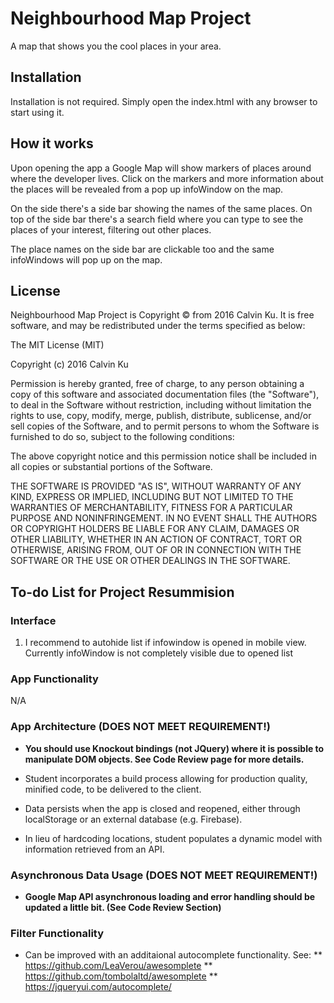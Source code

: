 # Neighbourhood Map Project
A map that shows you the cool places in your area.

## Installation
Installation is not required. Simply open the index.html with any browser to start using it.

## How it works
Upon opening the app a Google Map will show markers of places around where the developer lives. Click on the markers and more information about the places will be revealed from a pop up infoWindow on the map.

On the side there's a side bar showing the names of the same places. On top of the side bar there's a search field where you can type to see the places of your interest, filtering out other places.

The place names on the side bar are clickable too and the same infoWindows will pop up on the map.

## License
Neighbourhood Map Project is Copyright © from 2016 Calvin Ku. It is free software, and may be redistributed under the terms specified as below:

The MIT License (MIT)

Copyright (c) 2016 Calvin Ku

Permission is hereby granted, free of charge, to any person obtaining a copy
of this software and associated documentation files (the "Software"), to deal
in the Software without restriction, including without limitation the rights
to use, copy, modify, merge, publish, distribute, sublicense, and/or sell
copies of the Software, and to permit persons to whom the Software is
furnished to do so, subject to the following conditions:

The above copyright notice and this permission notice shall be included in all
copies or substantial portions of the Software.

THE SOFTWARE IS PROVIDED "AS IS", WITHOUT WARRANTY OF ANY KIND, EXPRESS OR
IMPLIED, INCLUDING BUT NOT LIMITED TO THE WARRANTIES OF MERCHANTABILITY,
FITNESS FOR A PARTICULAR PURPOSE AND NONINFRINGEMENT. IN NO EVENT SHALL THE
AUTHORS OR COPYRIGHT HOLDERS BE LIABLE FOR ANY CLAIM, DAMAGES OR OTHER
LIABILITY, WHETHER IN AN ACTION OF CONTRACT, TORT OR OTHERWISE, ARISING FROM,
OUT OF OR IN CONNECTION WITH THE SOFTWARE OR THE USE OR OTHER DEALINGS IN THE
SOFTWARE.

## To-do List for Project Resummision
### Interface
1. I recommend to autohide list if infowindow is opened in mobile view. Currently infoWindow is not completely visible due to opened list

### App Functionality
N/A

### App Architecture (DOES NOT MEET REQUIREMENT!)
* **You should use Knockout bindings (not JQuery) where it is possible to manipulate DOM objects. See Code Review page for more details.**

* Student incorporates a build process allowing for production quality, minified code, to be delivered to the client.

* Data persists when the app is closed and reopened, either through localStorage or an external database (e.g. Firebase).

* In lieu of hardcoding locations, student populates a dynamic model with information retrieved from an API.

### Asynchronous Data Usage (DOES NOT MEET REQUIREMENT!)
* **Google Map API asynchronous loading and error handling should be updated a little bit. (See Code Review Section)**

### Filter Functionality
* Can be improved with an additaional autocomplete functionality. See:
** https://github.com/LeaVerou/awesomplete
** https://github.com/tombolaltd/awesomplete
** https://jqueryui.com/autocomplete/
